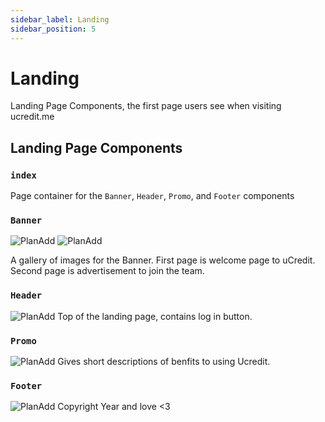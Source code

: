 ```yaml
---
sidebar_label: Landing
sidebar_position: 5
---
```


# Landing

Landing Page Components, the first page users see when visiting ucredit.me

## Landing Page Components

### `index`

Page container for the `Banner`, `Header`, `Promo`, and `Footer` components

### `Banner`

![PlanAdd](/img/components/landing/BannerFirstPage.png)
![PlanAdd](/img/components/landing/BannerSecondPage.png)

A gallery of images for the Banner. First page is welcome page to uCredit.
Second page is advertisement to join the team.

### `Header`

![PlanAdd](/img/components/landing/Header.png)
Top of the landing page, contains log in button.

### `Promo`

![PlanAdd](/img/components/landing/Promo.png)
Gives short descriptions of benfits to using Ucredit.

### `Footer`

![PlanAdd](/img/components/landing/Footer.png)
Copyright Year and love <3
